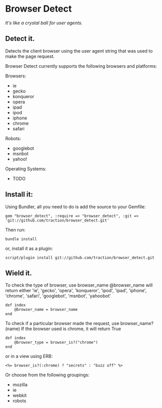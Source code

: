 Browser Detect
==============
_It's like a crystal ball for user agents._

Detect it.
----------

Detects the client browser using the user agent string that was used to make the page request. 

Browser Detect currently supports the following browsers and platforms:

Browsers:

  * ie
  * gecko
  * konqueror
  * opera
  * ipad
  * ipod
  * iphone
  * chrome
  * safari

Robots:

  * googlebot
  * msnbot
  * yahoo!

Operating Systems:

  * TODO

Install it:
-----------

Using Bundler, all you need to do is add the source to your Gemfile:

	gem "browser_detect", :require => "browser_detect", :git => 'git://github.com/traction/browser_detect.git'

Then run:

	bundle install
	
or, install it as a plugin:

	script/plugin install git://github.com/traction/browser_detect.git
	
Wield it.
---------

To check the type of browser, use browser_name
@browser_name will return either 'ie', 'gecko', 'opera', 'konqueror', 'ipod', 'ipad', 'iphone', 'chrome', 'safari', 'googlebot', 'msnbot', 'yahoobot'

	def index
		@browser_name = browser_name
	end

To check if a particular browser made the request, use browser_name?(name)
If the browser used is chrome, it will return True

	def index
		@browser_type = browser_is?("chrome")
	end
	
or in a view using ERB:
	
	<%= browser_is?(:chrome) ? "secrets" : "buzz off" %>
	
Or choose from the following groupings:

 * mozilla
 * ie
 * webkit 
 * robots
	

